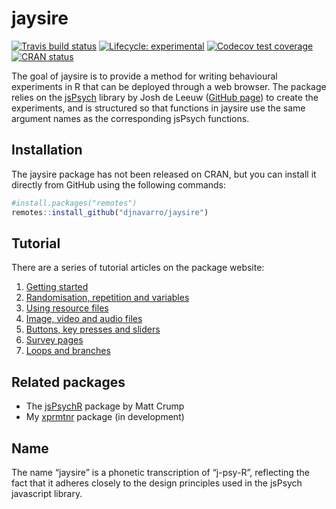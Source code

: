 
<!-- README.md is generated from README.Rmd. Please edit that file -->

# jaysire

<!-- badges: start -->

[![Travis build
status](https://travis-ci.org/djnavarro/jaysire.svg?branch=master)](https://travis-ci.org/djnavarro/jaysire)
[![Lifecycle:
experimental](https://img.shields.io/badge/lifecycle-experimental-orange.svg)](https://www.tidyverse.org/lifecycle/#experimental)
[![Codecov test
coverage](https://codecov.io/gh/djnavarro/jaysire/branch/master/graph/badge.svg)](https://codecov.io/gh/djnavarro/jaysire?branch=master)
[![CRAN
status](https://www.r-pkg.org/badges/version/jaysire)](https://cran.r-project.org/package=jaysire)
<!-- badges: end -->

The goal of jaysire is to provide a method for writing behavioural
experiments in R that can be deployed through a web browser. The package
relies on the [jsPsych](https://www.jspsych.org) library by Josh de
Leeuw ([GitHub page](https://github.com/jspsych/jsPsych/)) to create the
experiments, and is structured so that functions in jaysire use the same
argument names as the corresponding jsPsych functions.

## Installation

The jaysire package has not been released on CRAN, but you can install
it directly from GitHub using the following commands:

``` r
#install.packages("remotes")
remotes::install_github("djnavarro/jaysire")
```

## Tutorial

There are a series of tutorial articles on the package website:

1.  [Getting
    started](https://djnavarro.github.io/jaysire/articles/jaysire01.html)
2.  [Randomisation, repetition and
    variables](https://djnavarro.github.io/jaysire/articles/jaysire02.html)
3.  [Using resource
    files](https://djnavarro.github.io/jaysire/articles/jaysire03.html)
4.  [Image, video and audio
    files](https://djnavarro.github.io/jaysire/articles/jaysire04.html)
5.  [Buttons, key presses and
    sliders](https://djnavarro.github.io/jaysire/articles/jaysire05.html)
6.  [Survey
    pages](https://djnavarro.github.io/jaysire/articles/jaysire06.html)
7.  [Loops and
    branches](https://djnavarro.github.io/jaysire/articles/jaysire07.html)

## Related packages

  - The [jsPsychR](https://github.com/CrumpLab/jspsychr) package by Matt
    Crump
  - My [xprmtnr](https://github.com/djnavarro/xprmntr) package (in
    development)

## Name

The name “jaysire” is a phonetic transcription of “j-psy-R”, reflecting
the fact that it adheres closely to the design principles used in the
jsPsych javascript library.
